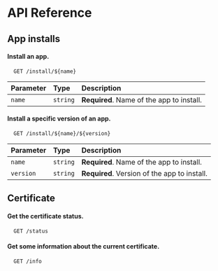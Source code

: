 # API Reference

## App installs

#### Install an app.

```http
  GET /install/${name}
```

| Parameter | Type     | Description                |
| :-------- | :------- | :------------------------- |
| `name` | `string` | **Required**. Name of the app to install. |

#### Install a specific version of an app.

```http
  GET /install/${name}/${version}
```

| Parameter | Type     | Description                       |
| :-------- | :------- | :-------------------------------- |
| `name`      | `string` | **Required**. Name of the app to install. |
| `version`      | `string` | **Required**. Version of the app to install. |

## Certificate

#### Get the certificate status.

```http
  GET /status
```

#### Get some information about the current certificate.

```http
  GET /info
```